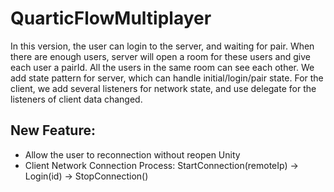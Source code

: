# QuarticFlowMultiplayer

In this version, the user can login to the server, and waiting for pair. When there are enough users, server will open a room for these users and give each user a pairId. All the users in the same room can see each other. We add state pattern for server, which can handle initial/login/pair state. For the client, we add several listeners for network state, and use delegate for the listeners of client data changed.

## New Feature: 
 - Allow the user to reconnection without reopen Unity 
 - Client Network Connection Process:
     StartConnection(remoteIp) -> Login(id) -> StopConnection()
 

